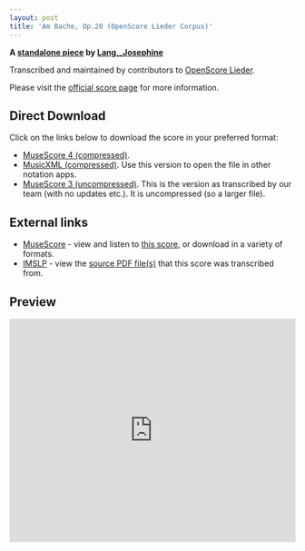 ```yaml
---
layout: post
title: 'Am Bache, Op.20 (OpenScore Lieder Corpus)'
---
```


__A [standalone piece](https://fourscoreandmore.org/openscore/lieder/Lang,_Josephine/_/) by [Lang,_Josephine](https://fourscoreandmore.org/openscore/lieder/Lang,_Josephine)__

Transcribed and maintained by contributors to [OpenScore Lieder].

Please visit the [official score page] for more information.

[official score page]: https://musescore.com/openscore-lieder-corpus/scores/6093956
[OpenScore Lieder]: https://musescore.com/openscore-lieder-corpus

## Direct Download

Click on the links below to download the score in your preferred format:
- [MuseScore 4 (compressed)](https://github.com/openscore/lieder/blob/main/scores/Lang,_Josephine/_/Am_Bache,_Op.20/lc6093956.mscz?raw=true).
- [MusicXML (compressed)](https://github.com/openscore/lieder/blob/main/scores/Lang,_Josephine/_/Am_Bache,_Op.20/lc6093956.mxl?raw=true). Use this version to open the file in other notation apps.
- [MuseScore 3 (uncompressed)](https://github.com/openscore/lieder/blob/main/scores/Lang,_Josephine/_/Am_Bache,_Op.20/lc6093956.mscx?raw=true). This is the version as transcribed by our team (with no updates etc.). It is uncompressed (so a larger file).

## External links

- [MuseScore] - view and listen to [this score][MuseScore], or download in a variety of formats.
- [IMSLP] - view the [source PDF file(s)][IMSLP] that this score was transcribed from.

[MuseScore]: https://musescore.com/score/6093956
[IMSLP]: https://imslp.org/wiki/Special:ReverseLookup/617003

## Preview

<iframe width="100%" height="394" src="https://musescore.com/openscore-lieder-corpus/scores/6093956/embed" frameborder="0" allowfullscreen allow="autoplay; fullscreen"></iframe>
